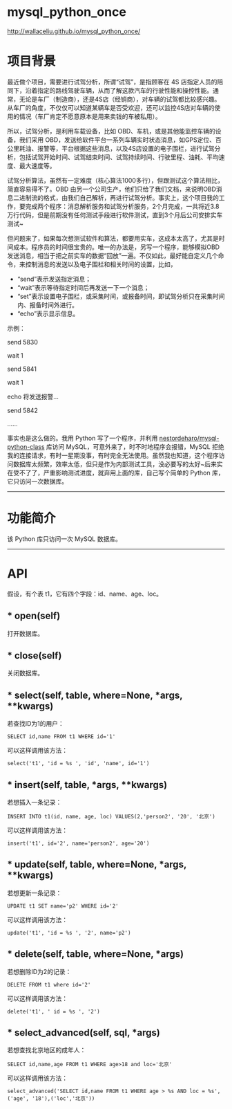 # mysql_python_once
http://wallaceliu.github.io/mysql_python_once/

# 项目背景
最近做个项目，需要进行试驾分析，所谓“试驾”，是指顾客在 4S 店指定人员的陪同下，沿着指定的路线驾驶车辆，从而了解这款汽车的行驶性能和操控性能。通常，无论是车厂（制造商），还是4S店（经销商），对车辆的试驾都比较感兴趣。从车厂的角度，不仅仅可以知道某辆车是否受欢迎，还可以监控4S店对车辆的使用的情况（车厂肯定不愿意原本是用来卖钱的车被私用）。

所以，试驾分析，是利用车载设备，比如 OBD、车机，或是其他能监控车辆的设备，我们采用 OBD，发送给软件平台一系列车辆实时状态消息，如GPS定位、百公里耗油、报警等，平台根据这些消息，以及4S店设置的电子围栏，进行试驾分析，包括试驾开始时间、试驾结束时间、试驾持续时间、行驶里程、油耗、平均速度、最大速度等。

试驾分析算法，虽然有一定难度（核心算法1000多行），但跟测试这个算法相比，简直容易得不了。OBD 由另一个公司生产，他们只给了我们文档，来说明OBD消息二进制流的格式，由我们自己解析，再进行试驾分析。事实上，这个项目我的工作，要完成两个程序：消息解析服务和试驾分析服务，2个月完成，一共将近3.8万行代码，但是前期没有任何测试手段进行软件测试，直到3个月后公司安排实车测试~

但问题来了，如果每次想测试软件和算法，都要用实车，这成本太高了，尤其是时间成本。程序员的时间很宝贵的。唯一的办法是，另写一个程序，能够模拟OBD发送消息，相当于把之前实车的数据“回放”一遍。不仅如此，最好能自定义几个命令，来控制消息的发送以及电子围栏和相关时间的设置，比如，
* “send”表示发送指定消息；
* “wait”表示等待指定时间后再发送一下一个消息；
* “set”表示设置电子围栏，或采集时间，或报备时间，即试驾分析只在采集时间内、报备时间外进行。
* “echo”表示显示信息。

示例：

send 5830

wait 1

send 5841

wait 1

echo 将发送报警...

send 5842

……

事实也是这么做的。我用 Python 写了一个程序，并利用 [nestordeharo/mysql-python-class](https://github.com/nestordeharo/mysql-python-class) 库访问 MySQL，可意外来了，时不时地程序会报错，MySQL 拒绝我的连接请求，有时一星期没事，有时完全无法使用。虽然我也知道，这个程序访问数据库太频繁，效率太低，但只是作为内部测试工具，没必要写的太好~后来实在受不了了，严重影响测试进度，就弃用上面的库，自己写个简单的 Python 库，它只访问一次数据库。

***

# 功能简介
该 Python 库只访问一次 MySQL 数据库。

***

# API
假设，有个表 t1，它有四个字段：id、name、age、loc。
## * open(self)
打开数据库。

## * close(self)
关闭数据库。

## * select(self, table, where=None, *args, **kwargs)
若查找ID为1的用户：

`SELECT id,name FROM t1 WHERE id='1'`

可以这样调用该方法：

`select('t1', 'id = %s ', 'id', 'name', id='1')`

## * insert(self, table, *args, **kwargs)
若想插入一条记录：

`INSERT INTO t1(id, name, age, loc) VALUES(2,'person2', '20', '北京')`

可以这样调用该方法：

`insert('t1', id='2', name='person2', age='20')`

## * update(self, table, where=None, *args, **kwargs)
若想更新一条记录：

`UPDATE t1 SET name='p2' WHERE id='2'`

可以这样调用该方法：

`update('t1', 'id = %s ', '2', name='p2')`

## * delete(self, table, where=None, *args)
若想删除ID为2的记录：

`DELETE FROM t1 where id='2'`

可以这样调用该方法：

`delete('t1', ' id = %s ', '2')`

## * select_advanced(self, sql, *args)
若想查找北京地区的成年人：

`SELECT id,name,age FROM t1 WHERE age>18 and loc='北京'`

可以这样调用该方法：

`select_advanced('SELECT id,name FROM t1 WHERE age > %s AND loc = %s', ('age', '18'),('loc','北京'))`

